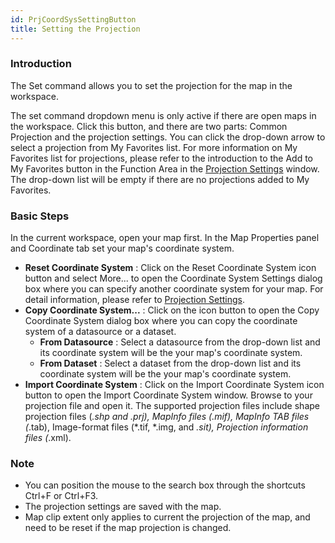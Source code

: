 ```yaml
---
id: PrjCoordSysSettingButton
title: Setting the Projection
---
```

### Introduction

The Set command allows you to set the projection for the map in the workspace.

The set command dropdown menu is only active if there are open maps in the
workspace. Click this button, and there are two parts: Common Projection and
the projection settings. You can click the drop-down arrow to select a
projection from My Favorites list. For more information on My Favorites list
for projections, please refer to the introduction to the Add to My Favorites
button in the Function Area in the [Projection
Settings](../../DataProcessing/Projection/PrjCoordSysSettingWin) window.
The drop-down list will be empty if there are no projections added to My
Favorites.

### Basic Steps

In the current workspace, open your map first. In the Map Properties panel and
Coordinate tab set your map's coordinate system.

* **Reset Coordinate System** : Click on the Reset Coordinate System icon button and select More... to open the Coordinate System Settings dialog box where you can specify another coordinate system for your map. For detail information, please refer to [Projection Settings](../../DataProcessing/Projection/PrjCoordSysSettingWin).
* **Copy Coordinate System...** : Click on the icon button to open the Copy Coordinate System dialog box where you can copy the coordinate system of a datasource or a dataset.
  * **From Datasource** : Select a datasource from the drop-down list and its coordinate system will be the your map's coordinate system.
  * **From Dataset** : Select a dataset from the drop-down list and its coordinate system will be the your map's coordinate system.
* **Import Coordinate System** : Click on the Import Coordinate System icon button to open the Import Coordinate System window. Browse to your projection file and open it. The supported projection files include shape projection files (*.shp and *.prj), MapInfo files (*.mif), MapInfo TAB files (*.tab), Image-format files (*.tif, *.img, and *.sit), Projection information files (*.xml).

### Note

  * You can position the mouse to the search box through the shortcuts Ctrl+F or Ctrl+F3.
  * The projection settings are saved with the map.
  * Map clip extent only applies to current the projection of the map, and need to be reset if the map projection is changed. 


